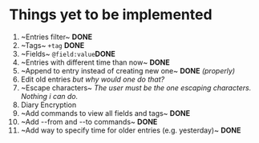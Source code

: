 # Things yet to be implemented

1. ~Entries filter~ **DONE**
2. ~Tags~ `+tag` **DONE**
3. ~Fields~ `@field:value`**DONE**
4. ~Entries with different time than now~ **DONE**
5. ~Append to entry instead of creating new one~ **DONE** *(properly)*
6. Edit old entries *but why would one do that?*
7. ~Escape characters~ *The user must be the one escaping characters. Nothing i can do.*
8. Diary Encryption
9. ~Add commands to view all fields and tags~ **DONE**
10. ~Add --from and --to commands~ **DONE**
11. ~Add way to specify time for older entries (e.g. yesterday)~ **DONE**
